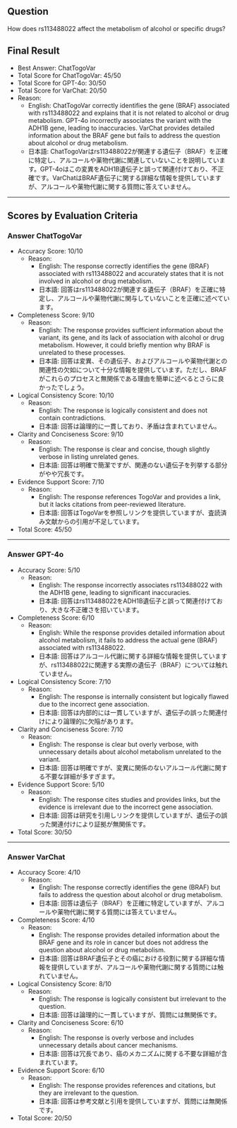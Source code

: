 ## Question

How does rs113488022 affect the metabolism of alcohol or specific drugs?

## Final Result

- Best Answer: ChatTogoVar
- Total Score for ChatTogoVar: 45/50
- Total Score for GPT-4o: 30/50
- Total Score for VarChat: 20/50
- Reason:
  - English: ChatTogoVar correctly identifies the gene (BRAF) associated with rs113488022 and explains that it is not related to alcohol or drug metabolism. GPT-4o incorrectly associates the variant with the ADH1B gene, leading to inaccuracies. VarChat provides detailed information about the BRAF gene but fails to address the question about alcohol or drug metabolism.
  - 日本語: ChatTogoVarはrs113488022が関連する遺伝子（BRAF）を正確に特定し、アルコールや薬物代謝に関連していないことを説明しています。GPT-4oはこの変異をADH1B遺伝子と誤って関連付けており、不正確です。VarChatはBRAF遺伝子に関する詳細な情報を提供していますが、アルコールや薬物代謝に関する質問に答えていません。

---

## Scores by Evaluation Criteria

### Answer ChatTogoVar
- Accuracy Score: 10/10
  - Reason: 
    - English: The response correctly identifies the gene (BRAF) associated with rs113488022 and accurately states that it is not involved in alcohol or drug metabolism.
    - 日本語: 回答はrs113488022が関連する遺伝子（BRAF）を正確に特定し、アルコールや薬物代謝に関与していないことを正確に述べています。
- Completeness Score: 9/10
  - Reason: 
    - English: The response provides sufficient information about the variant, its gene, and its lack of association with alcohol or drug metabolism. However, it could briefly mention why BRAF is unrelated to these processes.
    - 日本語: 回答は変異、その遺伝子、およびアルコールや薬物代謝との関連性の欠如について十分な情報を提供しています。ただし、BRAFがこれらのプロセスと無関係である理由を簡単に述べるとさらに良かったでしょう。
- Logical Consistency Score: 10/10
  - Reason: 
    - English: The response is logically consistent and does not contain contradictions.
    - 日本語: 回答は論理的に一貫しており、矛盾は含まれていません。
- Clarity and Conciseness Score: 9/10
  - Reason: 
    - English: The response is clear and concise, though slightly verbose in listing unrelated genes.
    - 日本語: 回答は明確で簡潔ですが、関連のない遺伝子を列挙する部分がやや冗長です。
- Evidence Support Score: 7/10
  - Reason: 
    - English: The response references TogoVar and provides a link, but it lacks citations from peer-reviewed literature.
    - 日本語: 回答はTogoVarを参照しリンクを提供していますが、査読済み文献からの引用が不足しています。
- Total Score: 45/50

---

### Answer GPT-4o
- Accuracy Score: 5/10
  - Reason: 
    - English: The response incorrectly associates rs113488022 with the ADH1B gene, leading to significant inaccuracies.
    - 日本語: 回答はrs113488022をADH1B遺伝子と誤って関連付けており、大きな不正確さを招いています。
- Completeness Score: 6/10
  - Reason: 
    - English: While the response provides detailed information about alcohol metabolism, it fails to address the actual gene (BRAF) associated with rs113488022.
    - 日本語: 回答はアルコール代謝に関する詳細な情報を提供していますが、rs113488022に関連する実際の遺伝子（BRAF）については触れていません。
- Logical Consistency Score: 7/10
  - Reason: 
    - English: The response is internally consistent but logically flawed due to the incorrect gene association.
    - 日本語: 回答は内部的には一貫していますが、遺伝子の誤った関連付けにより論理的に欠陥があります。
- Clarity and Conciseness Score: 7/10
  - Reason: 
    - English: The response is clear but overly verbose, with unnecessary details about alcohol metabolism unrelated to the variant.
    - 日本語: 回答は明確ですが、変異に関係のないアルコール代謝に関する不要な詳細が多すぎます。
- Evidence Support Score: 5/10
  - Reason: 
    - English: The response cites studies and provides links, but the evidence is irrelevant due to the incorrect gene association.
    - 日本語: 回答は研究を引用しリンクを提供していますが、遺伝子の誤った関連付けにより証拠が無関係です。
- Total Score: 30/50

---

### Answer VarChat
- Accuracy Score: 4/10
  - Reason: 
    - English: The response correctly identifies the gene (BRAF) but fails to address the question about alcohol or drug metabolism.
    - 日本語: 回答は遺伝子（BRAF）を正確に特定していますが、アルコールや薬物代謝に関する質問には答えていません。
- Completeness Score: 4/10
  - Reason: 
    - English: The response provides detailed information about the BRAF gene and its role in cancer but does not address the question about alcohol or drug metabolism.
    - 日本語: 回答はBRAF遺伝子とその癌における役割に関する詳細な情報を提供していますが、アルコールや薬物代謝に関する質問には触れていません。
- Logical Consistency Score: 8/10
  - Reason: 
    - English: The response is logically consistent but irrelevant to the question.
    - 日本語: 回答は論理的に一貫していますが、質問には無関係です。
- Clarity and Conciseness Score: 6/10
  - Reason: 
    - English: The response is overly verbose and includes unnecessary details about cancer mechanisms.
    - 日本語: 回答は冗長であり、癌のメカニズムに関する不要な詳細が含まれています。
- Evidence Support Score: 6/10
  - Reason: 
    - English: The response provides references and citations, but they are irrelevant to the question.
    - 日本語: 回答は参考文献と引用を提供していますが、質問には無関係です。
- Total Score: 20/50